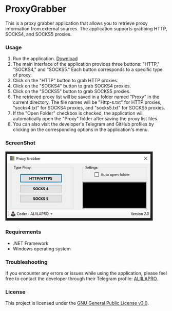 # ProxyGrabber

This is a proxy grabber application that allows you to retrieve proxy information from external sources. The application supports grabbing HTTP, SOCKS4, and SOCKS5 proxies.

### Usage

1. Run the application. [Download](https://github.com/ALIILAPRO/ProxyGrabber/releases/download/v2.0/Proxy.Grabber.by.aliilapro.zip)
2. The main interface of the application provides three buttons: "HTTP," "SOCKS4," and "SOCKS5." Each button corresponds to a specific type of proxy.
3. Click on the "HTTP" button to grab HTTP proxies.
4. Click on the "SOCKS4" button to grab SOCKS4 proxies.
5. Click on the "SOCKS5" button to grab SOCKS5 proxies.
6. The retrieved proxy list will be saved in a folder named "Proxy" in the current directory. The file names will be "Http-s.txt" for HTTP proxies, "socks4.txt" for SOCKS4 proxies, and "socks5.txt" for SOCKS5 proxies.
7. If the "Open Folder" checkbox is checked, the application will automatically open the "Proxy" folder after saving the proxy list files.
8. You can also visit the developer's Telegram and GitHub profiles by clicking on the corresponding options in the application's menu.

### ScreenShot

![](https://github.com/ALIILAPRO/ProxyGrabber/blob/master/ScreenShot/app.JPG)

### Requirements

- .NET Framework
- Windows operating system

### Troubleshooting

If you encounter any errors or issues while using the application, please feel free to contact the developer through their Telegram profile: [ALIILAPRO](https://t.me/aliilapro).

### License

This project is licensed under the [GNU General Public License v3.0](https://github.com/ALIILAPRO/ProxyGrabber/blob/master/LICENSE).